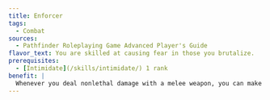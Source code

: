 ```yaml
---
title: Enforcer
tags:
  - Combat
sources:
  - Pathfinder Roleplaying Game Advanced Player's Guide
flavor_text: You are skilled at causing fear in those you brutalize.
prerequisites:
  - [Intimidate](/skills/intimidate/) 1 rank
benefit: |
  Whenever you deal nonlethal damage with a melee weapon, you can make an [Intimidate](/skills/intimidate/) check, as well as being shaken for a number of rounds equal to the damage dealt.
---
```


